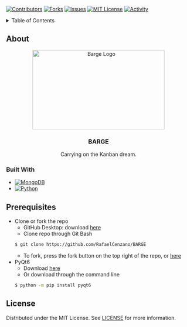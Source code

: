<!-- PROJECT SHIELDS -->

[![Contributors][contributors-shield]][contributors-url]
[![Forks][forks-shield]][forks-url]
[![Issues][issues-shield]][issues-url]
[![MIT License][license-shield]][license-url]
[![Activity][activity-shield]][activity-url]
<!-- [![Stargazers][stars-shield]][stars-url] -->


<!-- TABLE OF CONTENTS -->
<details>
    <summary> Table of Contents </summary>
    <ol>
        <li>
            <a href="#about"> About the project</a>
            <ul>
                <li><a href="#built-with">Built With</a>
            </ul>
        </li>
        <li>
            <a href="#prerequisites"> Prerequisites</a>
        </li>
        <li>
            <a href="#installation"> Installation</a>
        </li>
        <li>
            <a href="#license"> License</a>
        </li>
    </ol>
</details>


<!-- ABOUT THE PROJECT -->
## About
<div align="center">
    <a href="https://github.com/dinobenj/BARGE">
<img src="https://github.com/RafaelCenzano/BARGE/blob/main/bargeLogo.png" alt="Barge Logo" width="360" height="216">
</a>
<h3 align="center">BARGE</h3>
<p>Carrying on the Kanban dream.</p>
</div>


### Built With

* [![MongoDB][MongoDB.com]][MongoDB-url]
* [![Python][Python.com]][Python-url]


<!-- Getting Started -->
## Prerequisites
 * Clone or fork the repo
    * GitHub Desktop: download [here](https://desktop.github.com/)
    * Clone repo through Git Bash
    ```sh
    $ git clone https://github.com/RafaelCenzano/BARGE
    ```
    * To fork, press the fork button on the top right of the repo, or [here](https://github.com/RafaelCenzano/BARGE/fork)
 * PyQt6 
    * Download [here](https://pypi.org/project/PyQt6/)
    * Or download through the command line
    ```sh
    $ python -m pip install pyqt6
    ```


## License

Distributed under the MIT License. See [LICENSE](https://github.com/RafaelCenzano/BARGE/blob/main/LICENSE) for more information.

<!-- https://home.aveek.io/GitHub-Profile-Badges/ -->

<!-- LINKS & IMAGES -->
[contributors-shield]: https://img.shields.io/github/contributors/RafaelCenzano/BARGE.svg?style=for-the-badge
[contributors-url]: https://github.com/RafaelCenzano/BARGE/graphs/contributors
[forks-shield]: https://img.shields.io/github/forks/RafaelCenzano/BARGE.svg?style=for-the-badge
[forks-url]: https://github.com/RafaelCenzano/BARGE/network/members
[stars-shield]: https://img.shields.io/github/stars/RafaelCenzano/BARGE.svg?style=for-the-badge
[stars-url]: https://github.com/RafaelCenzano/BARGE/stargazers
[issues-shield]: https://img.shields.io/github/issues/RafaelCenzano/BARGE.svg?style=for-the-badge
[issues-url]:  https://github.com/RafaelCenzano/BARGE/issues
[license-shield]: https://img.shields.io/github/license/RafaelCenzano/BARGE.svg?style=for-the-badge
[license-url]: https://github.com/RafaelCenzano/BARGE/blob/master/LICENSE.txt

[activity-shield]: https://img.shields.io/github/last-commit/RafaelCenzano/BARGE?style=for-the-badge
[activity-url]: https://github.com/Zxhjlk/Accessible-Routes/activity



[JavaScript.com]: https://img.shields.io/badge/JavaScript-F7DF1E.svg?style=for-the-badge&logo=JavaScript&logoColor=black
[JavaScript-url]: https://www.javascript.com/
[React.js]: https://img.shields.io/badge/React-20232A?style=for-the-badge&logo=react&logoColor=61DAFB
[React-url]: https://reactjs.org/
[MongoDB.com]: https://img.shields.io/badge/MongoDB-47A248.svg?style=for-the-badge&logo=MongoDB&logoColor=white
[MongoDB-url]: https://www.mongodb.com/
[Python.com]: https://img.shields.io/badge/Python-3776AB.svg?style=for-the-badge&logo=Python&logoColor=white
[Python-url]: https://www.python.org/

